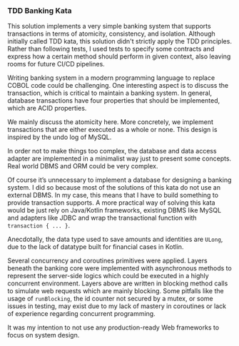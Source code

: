 ### TDD Banking Kata

This solution implements a very simple banking system that supports transactions in terms of atomicity, consistency, and isolation. Although initially called TDD kata, this solution didn't strictly apply the TDD principles. Rather than following tests, I used tests to specify some contracts and express how a certain method should perform in given context, also leaving rooms for future CI/CD pipelines.

Writing banking system in a modern programming language to replace COBOL code could be challenging. One interesting aspect is to discuss the transaction, which is critical to maintain a banking system. In general, database transactions have four properties that should be implemented, which are ACID properties. 

We mainly discuss the atomicity here. More concretely, we implement transactions that are either executed as a whole or none. This design is inspired by the undo log of MySQL.

In order not to make things too complex, the database and data access adapter are implemented in a minimalist way just to present some concepts. Real world DBMS and ORM could be very complex.

Of course it’s unnecessary to implement a database for designing a banking system. I did so because most of the solutions of this kata do not use an external DBMS. In my case, this means that I have to build something to provide transaction supports. A more practical way of solving this kata would be just rely on Java/Kotlin frameworks, existing DBMS like MySQL and adapters like JDBC and wrap the transactional function with `transaction { ... }`.

Anecdotally, the data type used to save amounts and identities are `ULong`, due to the lack of datatype built for financial cases in Kotlin.

Several concurrency and coroutines primitives were applied. Layers beneath the banking core were implemented with asynchronous methods to represent the server-side logics which could be executed in a highly concurrent environment. Layers above are written in blocking method calls to simulate web requests which are mainly blocking. Some pitfalls like the usage of `runBlocking`, the id counter not secured by a mutex, or some issues in testing, may exist due to my lack of mastery in coroutines or lack of experience regarding concurrent programming.

It was my intention to not use any production-ready Web frameworks to focus on system design.

